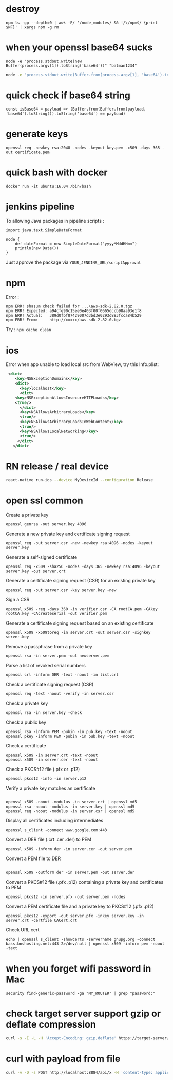 # destroy
```
npm ls -gp --depth=0 | awk -F/ '/node_modules/ && !/\/npm$/ {print $NF}' | xargs npm -g rm
```

# when your openssl base64 sucks
```
node -e "process.stdout.write(new Buffer(process.argv[1]).toString('base64'))" "batman1234"
```
```bash
node -e "process.stdout.write(Buffer.from(process.argv[1], 'base64').toString('utf8'))" "YmF0bWFuMTIzNA=="
```
# quick check if base64 string
```
const isBase64 = payload => (Buffer.from(Buffer.from(payload, 'base64').toString()).toString('base64') == payload)
```

# generate keys
```
openssl req -newkey rsa:2048 -nodes -keyout key.pem -x509 -days 365 -out certificate.pem
```

# quick bash with docker
```
docker run -it ubuntu:16.04 /bin/bash
```

# jenkins pipeline
To allowing Java packages in pipeline scripts : 
```
import java.text.SimpleDateFormat

node {
    def dateFormat = new SimpleDateFormat("yyyyMMddHHmm")
    println(new Date())
}
```
Just approve the package via `YOUR_JENKINS_URL/scriptApproval`

# npm
Error : 
```
npm ERR! shasum check failed for ...\aws-sdk-2.82.0.tgz
npm ERR! Expected: a94cfe90c15ee0e403f00f0665dccb98aa93e1f8
npm ERR! Actual:   389d0fbf87429007d3bd3e0293d883fcca84b529
npm ERR! From:     http://xxxxx/aws-sdk-2.82.0.tgz
```
Try :
``
npm cache clean
``
# ios
Error when app unable to load local src from WebView, try this Info.plist:
```xml
 <dict>
    <key>NSExceptionDomains</key>
    <dict>
      <key>localhost</key>
      <dict>
	<key>NSExceptionAllowsInsecureHTTPLoads</key>
	<true/>
      </dict>
      <key>NSAllowsArbitraryLoads</key>
      <true/>
      <key>NSAllowsArbitraryLoadsInWebContent</key>
      <true/>
      <key>NSAllowsLocalNetworking</key>
      <true/>
     </dict>
   </dict>
```
# RN release / real device
```sh
react-native run-ios --device MyDeviceId --configuration Release
```

# open ssl common
Create a private key
```
openssl genrsa -out server.key 4096
```

Generate a new private key and certificate signing request
```
openssl req -out server.csr -new -newkey rsa:4096 -nodes -keyout server.key
```

Generate a self-signed certificate
```
openssl req -x509 -sha256 -nodes -days 365 -newkey rsa:4096 -keyout server.key -out server.crt
```

Generate a certificate signing request (CSR) for an existing private key
```
openssl req -out server.csr -key server.key -new
```
Sign a CSR
```
openssl x509 -req -days 360 -in verifier.csr -CA rootCA.pem -CAkey rootCA.key -CAcreateserial -out verifier.pem
```

Generate a certificate signing request based on an existing certificate
```
openssl x509 -x509toreq -in server.crt -out server.csr -signkey server.key
```

Remove a passphrase from a private key
```
openssl rsa -in server.pem -out newserver.pem
```

Parse a list of revoked serial numbers
```
openssl crl -inform DER -text -noout -in list.crl
```

Check a certificate signing request (CSR)

```
openssl req -text -noout -verify -in server.csr
```

Check a private key

```
openssl rsa -in server.key -check
```

Check a public key

```
openssl rsa -inform PEM -pubin -in pub.key -text -noout
openssl pkey -inform PEM -pubin -in pub.key -text -noout
```
Check a certificate

```
openssl x509 -in server.crt -text -noout
openssl x509 -in server.cer -text -noout
```
Check a PKCS#12 file (.pfx or .p12)
```
openssl pkcs12 -info -in server.p12
```
Verify a private key matches an certificate

```

openssl x509 -noout -modulus -in server.crt | openssl md5
openssl rsa -noout -modulus -in server.key | openssl md5
openssl req -noout -modulus -in server.csr | openssl md5
```

Display all certificates including intermediates

```
openssl s_client -connect www.google.com:443
```

Convert a DER file (.crt .cer .der) to PEM
```
openssl x509 -inform der -in server.cer -out server.pem
```

Convert a PEM file to DER
```

openssl x509 -outform der -in server.pem -out server.der
```

Convert a PKCS#12 file (.pfx .p12) containing a private key and certificates to PEM
```
openssl pkcs12 -in server.pfx -out server.pem -nodes
```

Convert a PEM certificate file and a private key to PKCS#12 (.pfx .p12)
```
openssl pkcs12 -export -out server.pfx -inkey server.key -in server.crt -certfile CACert.crt
```

Check URL cert
```
echo | openssl s_client -showcerts -servername gnupg.org -connect bass.bnshosting.net:443 2>/dev/null | openssl x509 -inform pem -noout -text
```

# when you forget wifi password in Mac
```
security find-generic-password -ga "MY_ROUTER" | grep "password:"
```
# check target server support gzip or deflate compression
```sh
curl -s -I -L -H 'Accept-Encoding: gzip,deflate' https://target-server/
```

# curl with payload from file
```sh
curl -v -D -s POST http://localhost:8884/api/x -H 'content-type: application/json' -d@xyz.json
```

